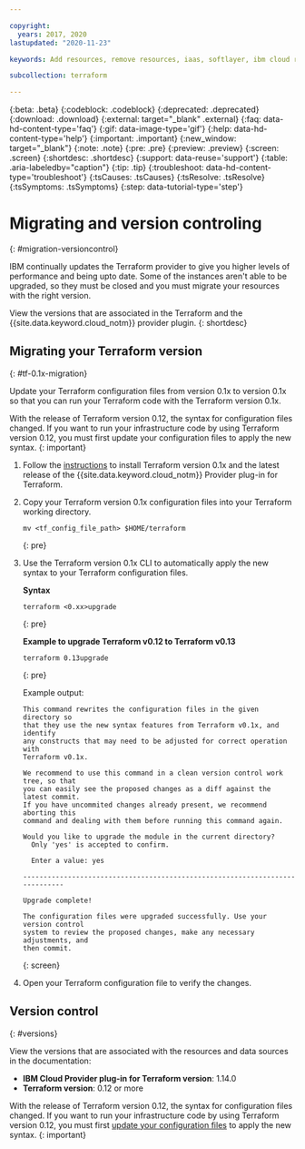 ```yaml
---

copyright:
  years: 2017, 2020
lastupdated: "2020-11-23"

keywords: Add resources, remove resources, iaas, softlayer, ibm cloud resources, ibm cloud services, Terraform, provision resources

subcollection: terraform

---
```


{:beta: .beta}
{:codeblock: .codeblock}
{:deprecated: .deprecated}
{:download: .download}
{:external: target="_blank" .external}
{:faq: data-hd-content-type='faq'}
{:gif: data-image-type='gif'}
{:help: data-hd-content-type='help'}
{:important: .important}
{:new_window: target="_blank"}
{:note: .note}
{:pre: .pre}
{:preview: .preview}
{:screen: .screen}
{:shortdesc: .shortdesc}
{:support: data-reuse='support'}
{:table: .aria-labeledby="caption"}
{:tip: .tip}
{:troubleshoot: data-hd-content-type='troubleshoot'}
{:tsCauses: .tsCauses}
{:tsResolve: .tsResolve}
{:tsSymptoms: .tsSymptoms}
{:step: data-tutorial-type='step'}


# Migrating and version controling
{: #migration-versioncontrol}

IBM continually updates the Terraform provider to give you higher levels of performance and being upto date. Some of the instances aren't able to be upgraded, so they must be closed and you must migrate your resources with the right version.

View the versions that are associated in the Terraform and the {{site.data.keyword.cloud_notm}} provider plugin.
{: shortdesc}

## Migrating your Terraform version
{: #tf-0.1x-migration}
  
Update your Terraform configuration files from version 0.1x to version 0.1x so that you can run your Terraform code with the Terraform version 0.1x. 

With the release of Terraform version 0.12, the syntax for configuration files changed. If you want to run your infrastructure code by using Terraform version 0.12, you must first update your configuration files to apply the new syntax. 
{: important}

1. Follow the [instructions](/docs/terraform?topic=terraform-setup_cli#install_cli) to install Terraform version 0.1x and the latest release of the {{site.data.keyword.cloud_notm}} Provider plug-in for Terraform. 
2. Copy your Terraform version 0.1x configuration files into your Terraform working directory. 
   ```
   mv <tf_config_file_path> $HOME/terraform
   ```
   {: pre}
   
3. Use the Terraform version 0.1x CLI to automatically apply the new syntax to your Terraform configuration files. 
  
   **Syntax**
   ```
   terraform <0.xx>upgrade
   ```
   {: pre}

   **Example to upgrade Terraform v0.12 to Terraform v0.13**
   ```
   terraform 0.13upgrade
   ```
   {: pre}
   
   Example output: 
   ```
   This command rewrites the configuration files in the given directory so
   that they use the new syntax features from Terraform v0.1x, and identify
   any constructs that may need to be adjusted for correct operation with
   Terraform v0.1x.

   We recommend to use this command in a clean version control work tree, so that
   you can easily see the proposed changes as a diff against the latest commit.
   If you have uncommited changes already present, we recommend aborting this
   command and dealing with them before running this command again.

   Would you like to upgrade the module in the current directory?
     Only 'yes' is accepted to confirm.

     Enter a value: yes

   -----------------------------------------------------------------------------

   Upgrade complete!

   The configuration files were upgraded successfully. Use your version control
   system to review the proposed changes, make any necessary adjustments, and
   then commit.
   ```
   {: screen}
   
4. Open your Terraform configuration file to verify the changes. 

## Version control 
{: #versions}

View the versions that are associated with the resources and data sources in the documentation:

- **IBM Cloud Provider plug-in for Terraform version**: 1.14.0
- **Terraform version**: 0.12 or more

With the release of Terraform version 0.12, the syntax for configuration files changed. If you want to run your infrastructure code by using Terraform version 0.12, you must first [update your configuration files](#tf-0.1x-migration) to apply the new syntax. 
{: important}
